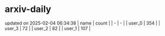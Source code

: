# arxiv-daily
updated on 2025-02-04 06:34:38
| name | count |
| - | - |
| user_0 | 354 |
| user_3 | 72 |
| user_2 | 82 |
| user_1 | 107 |
